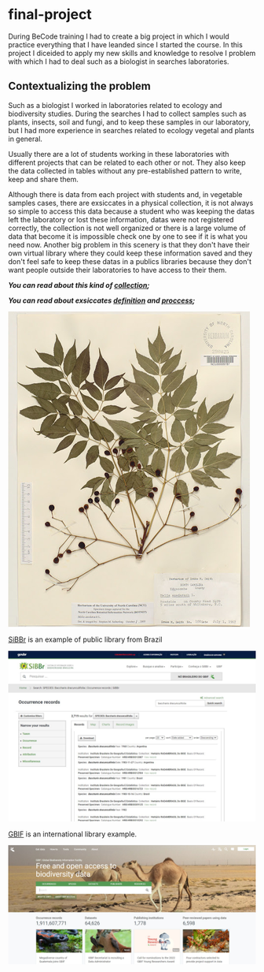 # final-project

During BeCode training I had to create a big project in which I would practice everything that I have leanded since I started the course. In this project I diceided to apply my new skills and knowledge to resolve I problem with which I had to deal such as a biologist in searches laboratories.

## Contextualizing the problem

Such as a biologist I worked in laboratories related to ecology and biodiversity studies. During the searches I had to collect samples such as plants, insects, soil and fungi, and to keep these samples in our laboratory, but I had more experience in searches related to ecology vegetal and plants in general.

Usually there are a lot of students working in these laboratories with different projects that can be related to each other or not. They also keep the data collected in tables without any pre-established pattern to write, keep and share them. 

Although there is data from each project with students and, in vegetable samples cases, there are exsiccates in a physical collection, it is not always so simple to access this data because a student who was keeping the datas left the laboratory or lost these information, datas were not registered correctly, the collection is not well organized or there is a large volume of data that become it is impossible check one by one to see if it is what you need now.  Another big problem in this scenery is that they don't have their own virtual library where they could keep these information saved and they don't feel safe to keep these datas in a publics libraries because they don't want people outside their laboratories to have access to their them.

<i><b> You can read about this kind of [collection](https://en.wikipedia.org/wiki/Herbarium); 

You can read about exsiccates [definition](https://www.etymonline.com/word/exsiccate) and [proccess](https://en.wikipedia.org/wiki/Desiccation);</b></i>

![Exsiccate example](/img/herbarium.jpg)

[SiBBr](https://ala-hub.sibbr.gov.br/ala-hub/#tab_simpleSearch) is an example of public library from Brazil

![SiBBr page](/img/SiBBr.jpg)

[GBIF](https://www.gbif.org/) is an international library example.

![GBIF page](/img/GBIF.jpg)
